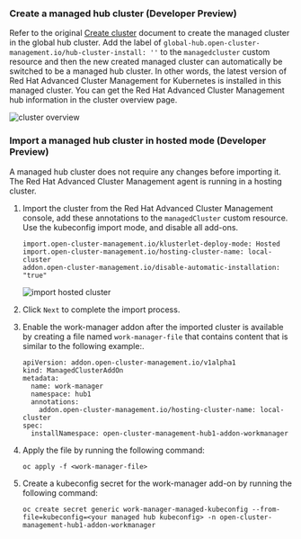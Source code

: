 ### Create a managed hub cluster (Developer Preview)
Refer to the original [Create cluster](https://access.redhat.com/documentation/en-us/red_hat_advanced_cluster_management_for_kubernetes/2.8/html/clusters/cluster_mce_overview#creating-a-cluster) document to create the managed cluster in the global hub cluster. Add the label of `global-hub.open-cluster-management.io/hub-cluster-install: ''` to the `managedcluster` custom resource and then the new created managed cluster can automatically be switched to be a managed hub cluster. In other words, the latest version of Red Hat Advanced Cluster Management for Kubernetes is installed in this managed cluster. You can get the Red Hat Advanced Cluster Management hub information in the cluster overview page.

![cluster overview](cluster_overview.png)

### Import a managed hub cluster in hosted mode (Developer Preview)
A managed hub cluster does not require any changes before importing it. The Red Hat Advanced Cluster Management agent is running in a hosting cluster.

1. Import the cluster from the Red Hat Advanced Cluster Management console, add these annotations to the `managedCluster` custom resource. Use the kubeconfig import mode, and disable all add-ons.

    ```
    import.open-cluster-management.io/klusterlet-deploy-mode: Hosted
    import.open-cluster-management.io/hosting-cluster-name: local-cluster
    addon.open-cluster-management.io/disable-automatic-installation: "true"
    ```

    ![import hosted cluster](import_hosted_cluster.png)

2. Click `Next` to complete the import process.

3. Enable the work-manager addon after the imported cluster is available by creating a file named `work-manager-file` that contains content that is similar to the following example:.

    ```
    apiVersion: addon.open-cluster-management.io/v1alpha1
    kind: ManagedClusterAddOn
    metadata:
      name: work-manager
      namespace: hub1
      annotations:
        addon.open-cluster-management.io/hosting-cluster-name: local-cluster
    spec:
      installNamespace: open-cluster-management-hub1-addon-workmanager
    ```

4. Apply the file by running the following command:

    ```
    oc apply -f <work-manager-file>
    ```

5. Create a kubeconfig secret for the work-manager add-on by running the following command:

   ```
   oc create secret generic work-manager-managed-kubeconfig --from-file=kubeconfig=<your managed hub kubeconfig> -n open-cluster-management-hub1-addon-workmanager
   ```
